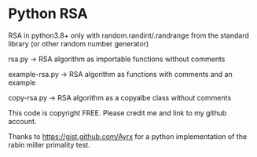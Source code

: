 # Python RSA
RSA in python3.8+ only with random.randint/.randrange from the standard library (or other random number generator)

rsa.py -> RSA algorithm as importable functions without comments

example-rsa.py -> RSA algorithm as functions with comments and an example

copy-rsa.py -> RSA algorithm as a copyalbe class without comments

This code is copyright FREE. Please credit me and link to my github account.

Thanks to https://gist.github.com/Ayrx for a python implementation of the rabin miller primality test.
